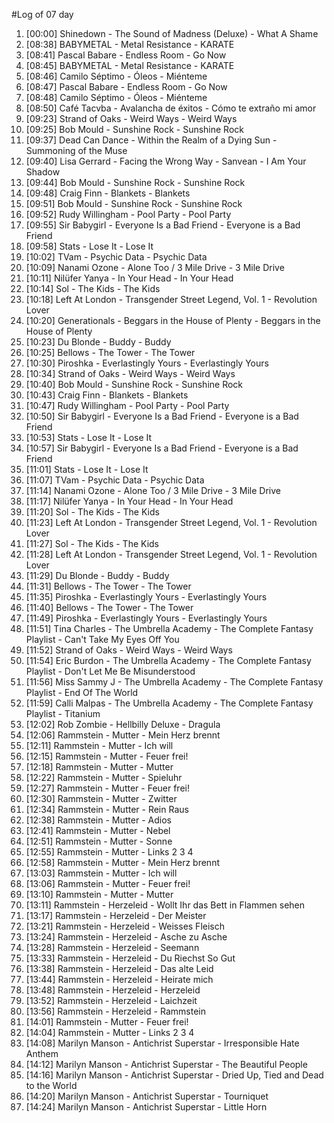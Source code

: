 #Log of 07 day

1. [00:00] Shinedown - The Sound of Madness (Deluxe) - What A Shame
1. [08:38] BABYMETAL - Metal Resistance - KARATE
1. [08:41] Pascal Babare - Endless Room - Go Now
1. [08:45] BABYMETAL - Metal Resistance - KARATE
1. [08:46] Camilo Séptimo - Óleos - Miénteme
1. [08:47] Pascal Babare - Endless Room - Go Now
1. [08:48] Camilo Séptimo - Óleos - Miénteme
1. [08:50] Café Tacvba - Avalancha de éxitos - Cómo te extraño mi amor
1. [09:23] Strand of Oaks - Weird Ways - Weird Ways
1. [09:25] Bob Mould - Sunshine Rock - Sunshine Rock
1. [09:37] Dead Can Dance - Within the Realm of a Dying Sun - Summoning of the Muse
1. [09:40] Lisa Gerrard - Facing the Wrong Way - Sanvean - I Am Your Shadow
1. [09:44] Bob Mould - Sunshine Rock - Sunshine Rock
1. [09:48] Craig Finn - Blankets - Blankets
1. [09:51] Bob Mould - Sunshine Rock - Sunshine Rock
1. [09:52] Rudy Willingham - Pool Party - Pool Party
1. [09:55] Sir Babygirl - Everyone Is a Bad Friend - Everyone is a Bad Friend
1. [09:58] Stats - Lose It - Lose It
1. [10:02] TVam - Psychic Data - Psychic Data
1. [10:09] Nanami Ozone - Alone Too / 3 Mile Drive - 3 Mile Drive
1. [10:11] Nilüfer Yanya - In Your Head - In Your Head
1. [10:14] Sol - The Kids - The Kids
1. [10:18] Left At London - Transgender Street Legend, Vol. 1 - Revolution Lover
1. [10:20] Generationals - Beggars in the House of Plenty - Beggars in the House of Plenty
1. [10:23] Du Blonde - Buddy - Buddy
1. [10:25] Bellows - The Tower - The Tower
1. [10:30] Piroshka - Everlastingly Yours - Everlastingly Yours
1. [10:34] Strand of Oaks - Weird Ways - Weird Ways
1. [10:40] Bob Mould - Sunshine Rock - Sunshine Rock
1. [10:43] Craig Finn - Blankets - Blankets
1. [10:47] Rudy Willingham - Pool Party - Pool Party
1. [10:50] Sir Babygirl - Everyone Is a Bad Friend - Everyone is a Bad Friend
1. [10:53] Stats - Lose It - Lose It
1. [10:57] Sir Babygirl - Everyone Is a Bad Friend - Everyone is a Bad Friend
1. [11:01] Stats - Lose It - Lose It
1. [11:07] TVam - Psychic Data - Psychic Data
1. [11:14] Nanami Ozone - Alone Too / 3 Mile Drive - 3 Mile Drive
1. [11:17] Nilüfer Yanya - In Your Head - In Your Head
1. [11:20] Sol - The Kids - The Kids
1. [11:23] Left At London - Transgender Street Legend, Vol. 1 - Revolution Lover
1. [11:27] Sol - The Kids - The Kids
1. [11:28] Left At London - Transgender Street Legend, Vol. 1 - Revolution Lover
1. [11:29] Du Blonde - Buddy - Buddy
1. [11:31] Bellows - The Tower - The Tower
1. [11:35] Piroshka - Everlastingly Yours - Everlastingly Yours
1. [11:40] Bellows - The Tower - The Tower
1. [11:49] Piroshka - Everlastingly Yours - Everlastingly Yours
1. [11:51] Tina Charles - The Umbrella Academy - The Complete Fantasy Playlist - Can't Take My Eyes Off You
1. [11:52] Strand of Oaks - Weird Ways - Weird Ways
1. [11:54] Eric Burdon - The Umbrella Academy - The Complete Fantasy Playlist - Don't Let Me Be Misunderstood
1. [11:56] Miss Sammy J - The Umbrella Academy - The Complete Fantasy Playlist - End Of The World
1. [11:59] Calli Malpas - The Umbrella Academy - The Complete Fantasy Playlist - Titanium
1. [12:02] Rob Zombie - Hellbilly Deluxe - Dragula
1. [12:06] Rammstein - Mutter - Mein Herz brennt
1. [12:11] Rammstein - Mutter - Ich will
1. [12:15] Rammstein - Mutter - Feuer frei!
1. [12:18] Rammstein - Mutter - Mutter
1. [12:22] Rammstein - Mutter - Spieluhr
1. [12:27] Rammstein - Mutter - Feuer frei!
1. [12:30] Rammstein - Mutter - Zwitter
1. [12:34] Rammstein - Mutter - Rein Raus
1. [12:38] Rammstein - Mutter - Adios
1. [12:41] Rammstein - Mutter - Nebel
1. [12:51] Rammstein - Mutter - Sonne
1. [12:55] Rammstein - Mutter - Links 2 3 4
1. [12:58] Rammstein - Mutter - Mein Herz brennt
1. [13:03] Rammstein - Mutter - Ich will
1. [13:06] Rammstein - Mutter - Feuer frei!
1. [13:10] Rammstein - Mutter - Mutter
1. [13:11] Rammstein - Herzeleid - Wollt Ihr das Bett in Flammen sehen
1. [13:17] Rammstein - Herzeleid - Der Meister
1. [13:21] Rammstein - Herzeleid - Weisses Fleisch
1. [13:24] Rammstein - Herzeleid - Asche zu Asche
1. [13:28] Rammstein - Herzeleid - Seemann
1. [13:33] Rammstein - Herzeleid - Du Riechst So Gut
1. [13:38] Rammstein - Herzeleid - Das alte Leid
1. [13:44] Rammstein - Herzeleid - Heirate mich
1. [13:48] Rammstein - Herzeleid - Herzeleid
1. [13:52] Rammstein - Herzeleid - Laichzeit
1. [13:56] Rammstein - Herzeleid - Rammstein
1. [14:01] Rammstein - Mutter - Feuer frei!
1. [14:04] Rammstein - Mutter - Links 2 3 4
1. [14:08] Marilyn Manson - Antichrist Superstar - Irresponsible Hate Anthem
1. [14:12] Marilyn Manson - Antichrist Superstar - The Beautiful People
1. [14:16] Marilyn Manson - Antichrist Superstar - Dried Up, Tied and Dead to the World
1. [14:20] Marilyn Manson - Antichrist Superstar - Tourniquet
1. [14:24] Marilyn Manson - Antichrist Superstar - Little Horn
